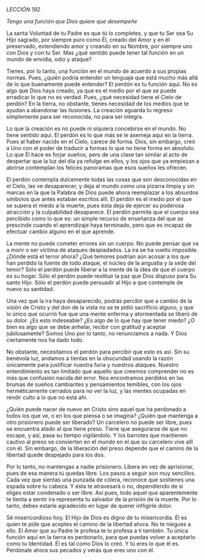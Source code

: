*LECCIÓN 192*

*Tengo una función que Dios quiere que desempeñe*

La santa Voluntad de tu Padre es que tú lo completes, y que tu Ser sea Su Hijo sagrado, por siempre puro como Él, creado del Amor y en él preservado, extendiendo amor y creando en su Nombre, por siempre uno con Dios y con tu Ser. Mas ¿qué sentido puede tener tal función en un mundo de envidia, odio y ataque?

Tienes, por lo tanto, una función en el mundo de acuerdo a sus propias normas. Pues, ¿quién podría entender un lenguaje que está mucho más allá de lo que buenamente puede entender? El perdón es tu función aquí. No es algo que Dios haya creado, ya que es el medio por el que se puede erradicar lo que no es verdad. Pues, ¿qué necesidad tiene el Cielo de perdón? En la tierra, no obstante, tienes necesidad de los medios que te ayudan a abandonar las ilusiones. La creación aguarda tu regreso simplemente para ser reconocida, no para ser íntegra.

Lo que la creación es no puede ni siquiera concebirse en el mundo. No tiene sentido aquí. El perdón es lo que más se le asemeja aquí en la tierra. Pues al haber nacido en el Cielo, carece de forma. Dios, sin embargo, creó a Uno con el poder de traducir a formas lo que no tiene forma en absoluto. Lo que Él hace es forjar sueños, pero de una clase tan similar al acto de despertar que la luz del día ya refulge en ellos, y los ojos que ya empiezan a abrirse contemplan los felices panoramas que esos sueños les ofrecen.

El perdón contempla dulcemente todas las cosas que son desconocidas en el Cielo, las ve desaparecer, y deja al mundo como una pizarra limpia y sin marcas en la que la Palabra de Dios puede ahora reemplazar a los absurdos símbolos que antes estaban escritos allí. El perdón es el medio por el que se supera el miedo a la muerte, pues ésta deja de ejercer su poderosa atracción y la culpabilidad desaparece. El perdón permite que el cuerpo sea percibido como lo que es: un simple recurso de enseñanza del que se prescinde cuando el aprendizaje haya terminado, pero que es incapaz de efectuar cambio alguno en el que aprende.

La mente no puede cometer errores sin un cuerpo. No puede pensar que va a morir o ser víctima de ataques despiadados. La ira se ha vuelto imposible. ¿Dónde está el terror ahora? ¿Qué temores podrían aún acosar a los que han perdido la fuente de todo ataque, el núcleo de la angustia y la sede del temor? Sólo el perdón puede liberar a la mente de la idea de que el cuerpo es su hogar. Sólo el perdón puede restituir la paz que Dios dispuso para Su santo Hijo. Sólo el perdón puede persuadir al Hijo a que contemple de nuevo su santidad.

Una vez que la ira haya desaparecido, podrás percibir que a cambio de la visión de Cristo y del don de la vista no se te pidió sacrificio alguno, y que lo único que ocurrió fue que una mente enferma y atormentada se liberó de su dolor. ¿Es esto indeseable? ¿Es algo de lo que hay que tener miedo? ¿O bien es algo que se debe anhelar, recibir con gratitud y aceptar jubilosamente? Somos Uno por lo tanto, no renunciamos a nada. Y Dios ciertamente nos ha dado todo.

No obstante, necesitamos el perdón para percibir que esto es así. Sin su benévola luz, andamos a tientas en la obscuridad usando la razón únicamente para justificar nuestra furia y nuestros ataques. Nuestro entendimiento es tan limitado que aquello que creemos comprender no es más que confusión nacida del error. Nos encontramos perdidos en las brumas de sueños cambiantes y pensamientos temibles, con los ojos herméticamente cerrados para no ver la luz, y las mentes ocupadas en rendir culto a lo que no está ahí.

¿Quién puede nacer de nuevo en Cristo sino aquel que ha perdonado a todos los que ve, o en los que piensa o se imagina? ¿Quién que mantenga a otro prisionero puede ser liberado? Un carcelero no puede ser libre, pues se encuentra atado al que tiene preso. Tiene que asegurarse de que no escape, y así, pasa su tiempo vigilándolo. Y los barrotes que mantienen cautivo al preso se convierten en el mundo en el que su carcelero vive allí con él. Sin embargo, de la liberación del preso depende que el camino de la libertad quede despejado para los dos.

Por lo tanto, no mantengas a nadie prisionero. Libera en vez de aprisionar, pues de esa manera tú quedas libre. Los pasos a seguir son muy sencillos. Cada vez que sientas una punzada de cólera, reconoce que sostienes una espada sobre tu cabeza. Y ésta te atravesará o no, dependiendo de si eliges estar condenado o ser libre. Así pues, todo aquel que aparentemente te tienta a sentir ira representa tu salvador de la prisión de la muerte. Por lo tanto, debes estarle agradecido en lugar de querer infligirle dolor.

Sé misericordioso hoy. El Hijo de Dios es digno de tu misericordia. Él es quien te pide que aceptes el camino de la libertad ahora. No te niegues a ello. El Amor que su Padre le profesa te lo profesa a ti también. Tu única función aquí en la tierra es perdonarlo, para que puedas volver a aceptarlo como tu Identidad. Él es tal como Dios lo creó. Y tú eres lo que él es. Perdónale ahora sus pecados y verás que eres uno con él.